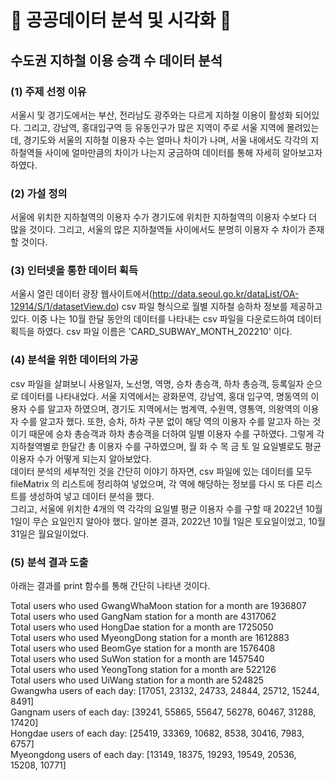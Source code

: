 # :train2: 공공데이터 분석 및 시각화 :train2:

## 수도권 지하철 이용 승객 수 데이터 분석

### (1) 주제 선정 이유
   서울시 및 경기도에서는 부산, 전라남도 광주와는 다르게 지하철 이용이 활성화 되어있다. 
   그리고, 강남역, 홍대입구역 등 유동인구가 많은 지역이 주로 서울 지역에 몰려있는데, 경기도와 서울의 지하철 이용자 수는 얼마나 차이가 나며, 서울 내에서도 각각의 지하철역들 사이에 얼마만큼의 차이가 나는지 궁금하여 데이터를 통해 자세히 알아보고자 하였다.

### (2) 가설 정의  
   서울에 위치한 지하철역의 이용자 수가 경기도에 위치한 지하철역의 이용자 수보다 더 많을 것이다. 그리고, 서울의 많은 지하철역들 사이에서도 분명히 이용자 수 차이가 존재할 것이다.

### (3) 인터넷을 통한 데이터 획득   
   서울시 열린 데이터 광장 웹사이트에서(http://data.seoul.go.kr/dataList/OA-12914/S/1/datasetView.do) csv 파일 형식으로 월별 지하철 승하차 정보를 제공하고 있다. 
   이중 나는 10월 한달 동안의 데이터를 나타내는 csv 파일을 다운로드하여 데이터 획득을 하였다. csv 파일 이름은 'CARD_SUBWAY_MONTH_202210' 이다.

### (4) 분석을 위한 데이터의 가공   
   csv 파일을 살펴보니 사용일자, 노선명, 역명, 승차 총승객, 하차 총승객, 등록일자 순으로 데이터를 나타내었다. 
   서울 지역에서는 광화문역, 강남역, 홍대 입구역, 명동역의 이용자 수를 알고자 하였으며, 경기도 지역에서는 범계역, 수원역, 영통역, 의왕역의 이용자 수를 알고자 했다. 
   또한, 승차, 하차 구분 없이 해당 역의 이용자 수를 알고자 하는 것이기 때문에 승차 총승객과 하차 총승객을 더하여 일별 이용자 수를 구하였다. 
   그렇게 각 지하철역별로 한달간 총 이용자 수를 구하였으며, 월 화 수 목 금 토 일 요일별로도 평균 이용자 수가 어떻게 되는지 알아보았다.   
   데이터 분석의 세부적인 것을 간단히 이야기 하자면, csv 파일에 있는 데이터를 모두 fileMatrix 의 리스트에 정리하여 넣었으며, 각 역에 해당하는 정보를 다시 또 다른 리스트를 생성하여 넣고 데이터 분석을 했다.    
   그리고, 서울에 위치한 4개의 역 각각의 요일별 평균 이용자 수를 구할 때 2022년 10월 1일이 무슨 요일인지 알아야 했다. 알아본 결과, 2022년 10월 1일은 토요일이었고, 10월 31일은 월요일이었다.

### (5) 분석 결과 도출    
   아래는 결과를 print 함수를 통해 간단히 나타낸 것이다.   
   
Total users who used GwangWhaMoon station for a month are 1936807   
Total users who used GangNam station for a month are 4317062   
Total users who used HongDae station for a month are 1725050   
Total users who used MyeongDong station for a month are 1612883   
Total users who used BeomGye station for a month are 1576408    
Total users who used SuWon station for a month are 1457540   
Total users who used YeongTong station for a month are 522126   
Total users who used UiWang station for a month are 524825    
Gwangwha users of each day: [17051, 23132, 24733, 24844, 25712, 15244, 8491]   
Gangnam users of each day: [39241, 55865, 55647, 56278, 60467, 31288, 17420]   
Hongdae users of each day: [25419, 33369, 10682, 8538, 30416, 7983, 6757]   
Myeongdong users of each day: [13149, 18375, 19293, 19549, 20536, 15208, 10771]   

